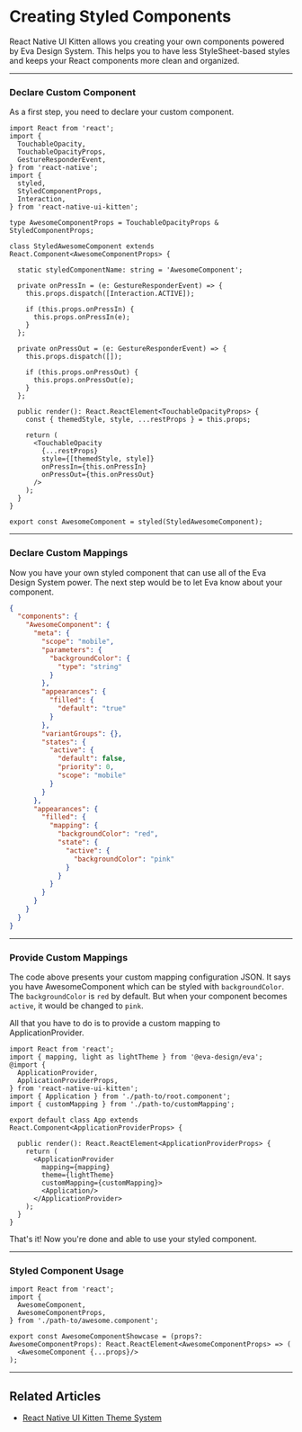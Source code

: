 # Creating Styled Components

React Native UI Kitten allows you creating your own components powered by Eva Design System. This helps you to have less StyleSheet-based styles and keeps your React components more clean and organized.

<hr>

### Declare Custom Component

As a first step, you need to declare your custom component.

```tsx
import React from 'react';
import {
  TouchableOpacity,
  TouchableOpacityProps,
  GestureResponderEvent,
} from 'react-native';
import {
  styled,
  StyledComponentProps,
  Interaction,
} from 'react-native-ui-kitten';

type AwesomeComponentProps = TouchableOpacityProps & StyledComponentProps;

class StyledAwesomeComponent extends React.Component<AwesomeComponentProps> {

  static styledComponentName: string = 'AwesomeComponent';

  private onPressIn = (e: GestureResponderEvent) => {
    this.props.dispatch([Interaction.ACTIVE]);

    if (this.props.onPressIn) {
      this.props.onPressIn(e);
    }
  };

  private onPressOut = (e: GestureResponderEvent) => {
    this.props.dispatch([]);

    if (this.props.onPressOut) {
      this.props.onPressOut(e);
    }
  };

  public render(): React.ReactElement<TouchableOpacityProps> {
    const { themedStyle, style, ...restProps } = this.props;

    return (
      <TouchableOpacity
        {...restProps}
        style={[themedStyle, style]}
        onPressIn={this.onPressIn}
        onPressOut={this.onPressOut}
      />
    );
  }
}

export const AwesomeComponent = styled(StyledAwesomeComponent);
```

<hr>

### Declare Custom Mappings

Now you have your own styled component that can use all of the Eva Design System power. 
The next step would be to let Eva know about your component.

```json
{
  "components": {
    "AwesomeComponent": {
      "meta": {
        "scope": "mobile",
        "parameters": {
          "backgroundColor": {
            "type": "string"
          }
        },
        "appearances": {
          "filled": {
            "default": "true"
          }
        },
        "variantGroups": {},
        "states": {
          "active": {
            "default": false,
            "priority": 0,
            "scope": "mobile"
          }
        }
      },
      "appearances": {
        "filled": {
          "mapping": {
            "backgroundColor": "red",
            "state": {
              "active": {
                "backgroundColor": "pink"
              }
            }
          }
        }
      }
    }
  }
}
```

<hr>

### Provide Custom Mappings

The code above presents your custom mapping configuration JSON.
It says you have AwesomeComponent which can be styled with `backgroundColor`.
The `backgroundColor` is `red` by default. But when your component becomes `active`, it would be changed to `pink`.

All that you have to do is to provide a custom mapping to ApplicationProvider.

```tsx
import React from 'react';
import { mapping, light as lightTheme } from '@eva-design/eva';
@import { 
  ApplicationProvider,
  ApplicationProviderProps,
} from 'react-native-ui-kitten';
import { Application } from './path-to/root.component';
import { customMapping } from './path-to/customMapping';

export default class App extends React.Component<ApplicationProviderProps> {

  public render(): React.ReactElement<ApplicationProviderProps> {
    return (
      <ApplicationProvider
        mapping={mapping}
        theme={lightTheme}
        customMapping={customMapping}>
        <Application/>
      </ApplicationProvider>
    );
  }
}
```

That's it! Now you're done and able to use your styled component.

<hr>

### Styled Component Usage

```tsx
import React from 'react';
import { 
  AwesomeComponent,
  AwesomeComponentProps,
} from './path-to/awesome.component';

export const AwesomeComponentShowcase = (props?: AwesomeComponentProps): React.ReactElement<AwesomeComponentProps> => (
  <AwesomeComponent {...props}/>
);
```

<hr>

## Related Articles

- [React Native UI Kitten Theme System](guides/theme-system)

